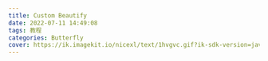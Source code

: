 ```yaml
---
title: Custom Beautify
date: 2022-07-11 14:49:08
tags: 教程
categories: Butterfly
cover: https://ik.imagekit.io/nicexl/text/1hvgvc.gif?ik-sdk-version=javascript-1.4.3&updatedAt=1657524197632
---
```


